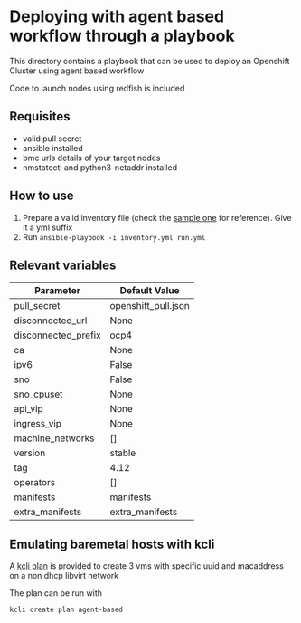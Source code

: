 # Deploying with agent based workflow through a playbook

This directory contains a playbook that can be used to deploy an Openshift Cluster using agent based workflow

Code to launch nodes using redfish is included

## Requisites

- valid pull secret
- ansible installed
- bmc urls details of your target nodes
- nmstatectl and python3-netaddr installed

## How to use

1. Prepare a valid inventory file (check the [sample one](inventory.sample) for reference). Give it a yml suffix
2. Run `ansible-playbook -i inventory.yml run.yml`

## Relevant variables

|Parameter           |Default Value       |
|--------------------|------------------  |
|pull_secret         |openshift_pull.json |
|disconnected_url    |None                |
|disconnected_prefix |ocp4                |
|ca                  |None                |
|ipv6                |False               |
|sno                 |False               |
|sno_cpuset          |None                |
|api_vip             |None                |
|ingress_vip         |None                |
|machine_networks    |[]                  |
|version             |stable              |
|tag                 |4.12                |
|operators           |[]                  |
|manifests           |manifests           |
|extra_manifests     |extra_manifests     |

## Emulating baremetal hosts with kcli

A [kcli plan](kcli_plan.yml) is provided to create 3 vms with specific uuid and  macaddress on a non dhcp libvirt network

The plan can be run with

```
kcli create plan agent-based
```
